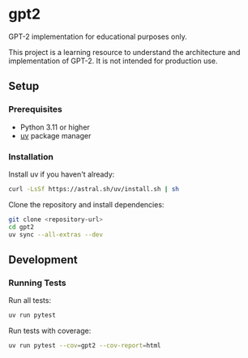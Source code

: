 # gpt2

GPT-2 implementation for educational purposes only.

This project is a learning resource to understand the architecture and implementation of GPT-2. It is not intended for production use.

## Setup

### Prerequisites

- Python 3.11 or higher
- [uv](https://docs.astral.sh/uv/) package manager

### Installation

Install uv if you haven't already:

```bash
curl -LsSf https://astral.sh/uv/install.sh | sh
```

Clone the repository and install dependencies:

```bash
git clone <repository-url>
cd gpt2
uv sync --all-extras --dev
```

## Development

### Running Tests

Run all tests:

```bash
uv run pytest
```

Run tests with coverage:

```bash
uv run pytest --cov=gpt2 --cov-report=html
```
